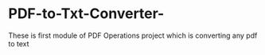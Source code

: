 # PDF-to-Txt-Converter-
These is first module of PDF Operations project which is converting any pdf to text 

